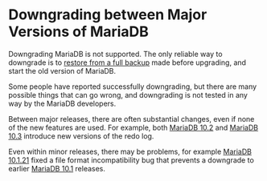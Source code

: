 # Downgrading between Major Versions of MariaDB

Downgrading MariaDB is not supported. The only reliable way to downgrade is to [restore from a full backup](/mariadb-administration/backing-up-and-restoring-databases/) made before upgrading, and start the old version of MariaDB.

Some people have reported successfully downgrading, but there are many possible things that can go wrong, and downgrading is not tested in any way by the MariaDB developers.

Between major releases, there are often substantial changes, even if none of the new features are used. For example, both [MariaDB 10.2](/kb/en/what-is-mariadb-102/) and [MariaDB 10.3](/kb/en/what-is-mariadb-103/) introduce new versions of the redo log.

Even within minor releases, there may be problems, for example [MariaDB 10.1.21](/kb/en/mariadb-10121-release-notes/) fixed a file format incompatibility bug that prevents a downgrade to earlier [MariaDB 10.1](/kb/en/what-is-mariadb-101/) releases.